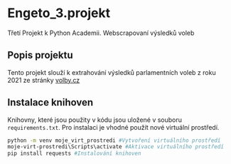 # Engeto_3.projekt
Třetí Projekt k Python Academii. Webscrapovaní výsledků voleb
## Popis projektu 
Tento projekt slouží k extrahování výsledků parlamentních voleb z roku 2021 ze stránky [volby.cz]([https://www.volby.cz/pls/ps2021/ps3?xjazyk=CZ)
## Instalace knihoven
Knihovny, které jsou použity v kódu jsou uložené v souboru `requirements.txt`. Pro instalaci je vhodné použít nové virtuální prostředí.
```bash
python -m venv moje_virt_prostredi #Vytvoření virtuálního prostředí
moje-virt-prostredi\Scripts\activate #Aktivace virtuálního prostředí
pip install requests #Instalování knihoven


